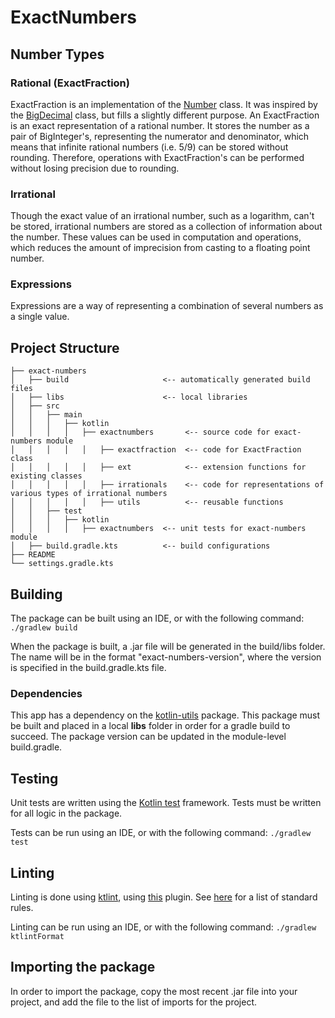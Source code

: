 # ExactNumbers

## Number Types

### Rational (ExactFraction)
ExactFraction is an implementation of the [Number](https://docs.oracle.com/javase/8/docs/api/java/lang/Number.html) class.
It was inspired by the [BigDecimal](https://docs.oracle.com/javase/8/docs/api/java/math/BigDecimal.html) class, but fills a slightly different purpose.
An ExactFraction is an exact representation of a rational number.
It stores the number as a pair of BigInteger's, representing the numerator and denominator, which means that infinite rational numbers (i.e. 5/9) can be stored without rounding.
Therefore, operations with ExactFraction's can be performed without losing precision due to rounding.

### Irrational
Though the exact value of an irrational number, such as a logarithm, can't be stored, irrational numbers are stored as a collection of information about the number.
These values can be used in computation and operations, which reduces the amount of imprecision from casting to a floating point number.

### Expressions
Expressions are a way of representing a combination of several numbers as a single value.

## Project Structure
```project
├── exact-numbers
│   ├── build                     <-- automatically generated build files
│   ├── libs                      <-- local libraries
│   ├── src
│   │   ├── main
│   │   │   ├── kotlin
│   │   │   │   ├── exactnumbers       <-- source code for exact-numbers module
│   │   │   │   │   ├── exactfraction  <-- code for ExactFraction class
│   │   │   │   │   ├── ext            <-- extension functions for existing classes 
│   │   │   │   │   ├── irrationals    <-- code for representations of various types of irrational numbers
│   │   │   │   │   ├── utils          <-- reusable functions
│   │   ├── test
│   │   │   ├── kotlin
│   │   │   │   ├── exactnumbers  <-- unit tests for exact-numbers module
│   ├── build.gradle.kts          <-- build configurations
├── README
└── settings.gradle.kts
```

## Building
The package can be built using an IDE, or with the following command:
```./gradlew build```

When the package is built, a .jar file will be generated in the build/libs folder.
The name will be in the format "exact-numbers-version", where the version is specified in the build.gradle.kts file.

### Dependencies
This app has a dependency on the [kotlin-utils](https://github.com/lbressler13/kotlin-utils) package.
This package must be built and placed in a local **libs** folder in order for a gradle build to succeed.
The package version can be updated in the module-level build.gradle.

## Testing
Unit tests are written using the [Kotlin test](https://kotlinlang.org/api/latest/kotlin.test/) framework.
Tests must be written for all logic in the package.

Tests can be run using an IDE, or with the following command:
```./gradlew test```

## Linting
Linting is done using [ktlint](https://ktlint.github.io/), using [this](https://github.com/jlleitschuh/ktlint-gradle) plugin.
See [here](https://github.com/pinterest/ktlint#standard-rules) for a list of standard rules.

Linting can be run using an IDE, or with the following command:
```./gradlew ktlintFormat```

## Importing the package
In order to import the package, copy the most recent .jar file into your project, and add the file to the list of imports for the project.
